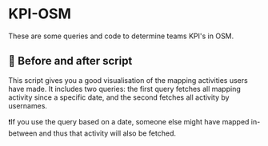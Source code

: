 # KPI-OSM
These are some queries and code to determine teams KPI's in OSM.

## 🔄 Before and after script
This script gives you a good visualisation of the mapping activities users have made. 
It includes two queries: the first query fetches all mapping activity since a specific date, and the second fetches all activity by usernames.

❗If you use the query based on a date, someone else might have mapped in-between and thus that activity will also be fetched.



